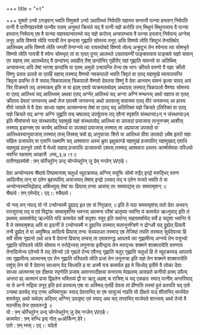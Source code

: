 +++
title = "०९"

+++
युक्तो ऽन्यो ऽनड्वान् भवति विमुक्तो ऽन्यो ऽथातिथ्यं निर्वपति यज्ञस्य सन्तत्यै पत्न्या हस्तान् निर्वपति पत्नी वै पारीणह्यस्येशे पत्न्यैव रातम् अनुमतं क्रियते यद् वै पत्नी यज्ञे करोति तन् मिथुनं मिथुनत्वाय वै पत्न्या हस्तान् निर्वपत्य् एष वै पत्न्या यज्ञस्यान्वारम्भो यद् यज्ञे करोत्य् अन्वारम्भाय वै पत्न्या हस्तान् निर्वपत्य् अग्नेस् तनूर् असि विष्णवे त्वेति गायत्रीं तेन छन्दसा गृह्णाति सोमस्य तनूर् असि विष्णवे त्वेति त्रिष्टुभं तेनातिथेर् आतिथ्यम् असि विष्णवे त्वेति जगतीं तेनाग्नये त्वा रायस्पोषदे विष्णवे त्वेत्य् अनुष्टुभं तेन श्येनाय त्वा सोमभृते विष्णवे त्वेति गायत्री वै श्येनः सोमभृत् तां वा एतत् पुनर् आलभते ऽयातयाम्नीं पाङ्क्तत्वाय पाङ्क्तो यज्ञो यावान् एव यज्ञस् तम् आलब्धैतद् वै छन्दांस्य् अग्रहीत् तैश् छन्दोभिर् गृहीतैर् यज्ञं गृह्णाति यावन्तो वा अतिथिम् अन्वायन्त्य् अपि तेषां भागश् छन्दांसि वा एतम् अमुतो ऽन्वायन्ति तेभ्य एष भागः क्रीयते वरुणो वै यज्ञः क्रीतो विष्णुः प्रततः प्रततो वा एतर्हि यज्ञस् तस्माद् वैष्णवो नवकपालो भवति त्रिवृतं वा एतद् यज्ञमुखे व्यायातयन्ति त्रिवृता प्रयन्ति ते वै त्रयस् त्रिकपालास् त्रिकपालो वैष्णवो देवतया विष्णुं वै देवा आनयन् वामनं कृत्वा यावद् अयं त्रिर् विक्रमते तद् अस्माकम् इति स वा इदम् एवाग्रे व्यक्रमताथेदम् अथादस् तस्मात् त्रिकपालो वैष्णवः सोमस्य वा एतद् आतिथ्यं यद् आतिथ्यम् अथवा एतद् अग्नेर् आतिथ्यं यद् अग्ना अग्निं मन्थन्त्य् अथो यज्ञाय वा एतत् क्रीताय देवतां जनयन्त्य् अथो तेज एवास्मै जनयन्त्य् अथो उपसत्सु वावास्मा एतद् वीरं जनयन्त्य् आ हास्य वीरो जायते ये वै देवाः साध्या यज्ञम् अत्यमन्यन्त तेषां वा एतद् यद् अतिरिक्तं यज्ञे क्रियते ऽतिरिक्तं वा एतद् यज्ञे क्रियते यद् अग्ना अग्निं जुह्वति यच् चषालाद् उपर्यूपस्य तद् एवैनां स्पृशति संस्थाप्या३न् न संस्थाप्या३म् इति मीमांसन्ते यत् संस्थापयेद् यज्ञमुखे यज्ञं संस्थापयेद् आतिथ्यं वा उपसदां प्रयाजास् तानूनप्त्रम् आशीस् तस्माद् इडान्तम् एव कार्यम् आतिथ्यं वा उपसदां प्रयाजास् तस्मात् ता अप्रयाजा उपसदो वा आतिथ्यस्यानुयाजास् तस्मात् तास् तिस्रस् त्रयो ह्य् अनुयाजाः शिरो वा आतिथ्यं ग्रीवा उपसदो ऽथैष इतरो यज्ञः संहितः प्रजापतेर् वा एतानि पक्ष्माणि यद् अश्ववारा अस्य भ्रुवा इक्षुकाण्डे यज्ञमुखं प्रजापतिर् यज्ञमुखाद् एवाधि यज्ञमुखं प्रतनुते ऽश्वो वै मेध्यो यज्ञस् प्रजापतिः प्राजापत्यो ऽश्वस् तस्माद् आश्ववारः प्रस्तरः कार्ष्मर्यमयाः परिधयो भवन्ति रक्षसाम् अपहत्यै ॥म्स्_३,७।९॥  
पारीणह्यस्येशे : फ़्न् चोर्रेच्तुरेन् उन्द् चोन्जेच्तुरेन् ज़ु देम् गन्ज़ेन् Wएर्क्।  
    
  
देवा अन्योन्यस्य श्रैष्ठ्ये तिष्ठमानाश् चतुर्धा व्युदक्रामन्न् अग्निर् वसुभिः सोमो रुद्रैर् इन्द्रो मरुद्भिर् वरुण आदित्यैस् तान् वा एतेन बृहस्पतिर् अयाजयत् तेषाम् इन्द्रो ऽभवत् तद् य एतेन यजते भवति ते वा अन्योन्यस्याभिद्रोहाद् अबिभयुस् तेषां याः प्रियास् तन्वा आसंस् ताः समवाद्यंस् ताः समवामृशन् ॥  
श्रैष्ठ्ये : फ़्न् एमेन्देद्। एद्।: श्चैष्ठ्ये।  
    
यो नस् तन् नपाद् यो नो ऽन्योन्यस्मै द्रुह्याद् इत एव सं निरृछात् ॥ इति ते यदा समवामृशंस् ततो देवा अभवन् परासुरास् तद् य एवं विद्वांसः समवमृशन्ति भवन्त्य् आत्मना परैषां भ्रातृव्या भवन्ति यं कामयेत ऋध्नुयाद् इति तं प्रथमम् अवमर्शयेद् ऋध्नोति यदि कामयेत सर्वे सदृशाः स्युर् इति सर्वान्त् सहावमर्शयेत् सर्वे ह सदृशा भवन्ति ये वै ते समवामृशन्न् अपि वा इदानीं ते ऽन्योन्यस्मै न द्रुह्यन्ति तस्मात् सतानूनप्त्रिणे न द्रोग्धवै यद् द्रुह्येत् प्रियायै तन्वै द्रुह्येत् ते वा अमुष्मिन्न् आदित्ये प्रियास् तन्वः सन्न्यदधत तस्माद् एष तेजिष्ठं तपति तस्मात् सूर्यदेवत्या हि सर्वे सोमा गृह्यन्ते ऽथो अत्र वै देवानां प्रियास् तन्वस् ता एवावरुन्द्ध आपतये त्वा गृह्णामीत्य् अग्नये तेन वसुभ्यो गृह्णाति परिपतये त्वेति सोमाय न रुतेद्रेभ्यस् तनूनप्त्रा इतीन्द्राय तेन मरुद्भ्यः शक्मने शाक्वरायेति वरुणाय तेनादित्येभ्य एतेभ्यो वै तद् देवेभ्यो ऽग्रे गृह्यते तेभ्य एवैनद् गृह्णाति चतुर् गृह्णाति चतुर्धा हि ते व्युदक्रामन्न् आपतये त्वा गृह्णामीत्य् आत्मानम् एव तेन गृह्णाति परिपतये त्वेति प्रजां तेन तनूनप्त्रा इति यज्ञं तेन शक्मने शाक्वरायेति पशूंस् तेन यो वै देवान्त् साध्यान् वेद सिध्यति ह वा अस्मै यत्र कामयेत इह मे सिध्येद् इतीमे वै लोका देवाः साध्या आत्मानम् एव दीक्षया स्पृणोति प्रजाम् अवान्तरदीक्षया सन्तराम् मेखलाम् आयछते कनीयो व्रतम् उपैत्य् अन्तरा ह्य् आत्मानं प्रजा द्विव्रतेन भवितव्यं द्वौ वा ऋतू अहश् च रात्रिश् च यद् एकव्रतः स्यात् पत्नीम् अन्तरियाद् या ते अग्ने रुद्रिया तनूर् इति व्रतं व्रतयत्य् एषा वा अस्मिन्न् एतर्हि देवता तां प्रीणाति तस्यां हुतं व्रतयति यद् एतो ऽन्यथा व्रतयेद् रुद्र एनम् अभिमानुकः स्याद् देवताभिर् वा एष सायुज्यं गछति यो दीक्षते यञ् शीताभिर् मार्जयेत शमयेयुर् अथो यथेदम् अद्भिर् अग्निर् उपसृष्ट एवं स्याद् अथ यत् तप्ताभिर् मार्जयते शान्त्यय् अथो तेजो वै मदन्तीस् तेज एवावरुन्द्धे ॥  
यो : फ़्न् चोर्रेच्तुरेन् उन्द् चोन्जेच्तुरेन् ज़ु देम् गन्ज़ेन् Wएर्क्।  
कामयेत : फ़्न् सन्धि इस् नोत् wओर्किन्ग् हेरे।  
एतो : फ़्न् म्स्स्। एद्।: यदेतो  
    
